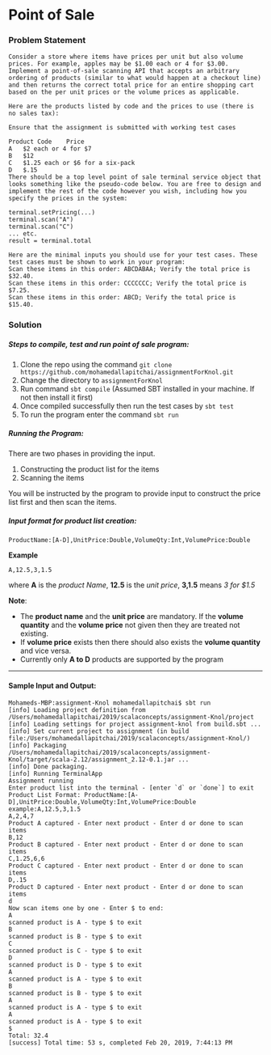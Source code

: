 # Point of Sale

### Problem Statement
```
Consider a store where items have prices per unit but also volume prices. For example, apples may be $1.00 each or 4 for $3.00. Implement a point-of-sale scanning API that accepts an arbitrary ordering of products (similar to what would happen at a checkout line) and then returns the correct total price for an entire shopping cart based on the per unit prices or the volume prices as applicable.

Here are the products listed by code and the prices to use (there is no sales tax):

Ensure that the assignment is submitted with working test cases

Product Code	Price
A	$2 each or 4 for $7
B	$12
C	$1.25 each or $6 for a six-pack
D	$.15
There should be a top level point of sale terminal service object that looks something like the pseudo-code below. You are free to design and implement the rest of the code however you wish, including how you specify the prices in the system:

terminal.setPricing(...) 
terminal.scan("A") 
terminal.scan("C") 
... etc. 
result = terminal.total

Here are the minimal inputs you should use for your test cases. These test cases must be shown to work in your program:
Scan these items in this order: ABCDABAA; Verify the total price is $32.40.
Scan these items in this order: CCCCCCC; Verify the total price is $7.25.
Scan these items in this order: ABCD; Verify the total price is $15.40.
```
### Solution
##### Steps to compile, test and run point of sale program:

1. Clone the repo using the command `git clone https://github.com/mohamedallapitchai/assignmentForKnol.git`
2. Change the directory to `assignmentForKnol`
3. Run command `sbt compile` (Assumed SBT installed in your machine. If not then install it first)
4. Once compiled successfully then run the test cases by `sbt test`
5. To run the program enter the command `sbt run`

##### Running the Program:

There are two phases in providing the input.
1) Constructing the product list for the items
2) Scanning the items

You will be instructed by the program to provide input to construct the price list first and then scan the items.

##### Input format for product list creation:

`ProductName:[A-D],UnitPrice:Double,VolumeQty:Int,VolumePrice:Double`

**Example**

`A,12.5,3,1.5`

where **A** is the _product Name_, **12.5** is the _unit price_, **3,1.5** means _3 for $1.5_

**Note**:

- The **product name** and the **unit price** are mandatory. If the **volume quantity** and the **volume price**
not given then they are treated not existing.
- If **volume price** exists then there should also exists the **volume quantity** and vice versa.
- Currently only **A to D** products are supported by the program

***

#### Sample Input and Output:

```
Mohameds-MBP:assignment-Knol mohamedallapitchai$ sbt run
[info] Loading project definition from /Users/mohamedallapitchai/2019/scalaconcepts/assignment-Knol/project
[info] Loading settings for project assignment-knol from build.sbt ...
[info] Set current project to assignment (in build file:/Users/mohamedallapitchai/2019/scalaconcepts/assignment-Knol/)
[info] Packaging /Users/mohamedallapitchai/2019/scalaconcepts/assignment-Knol/target/scala-2.12/assignment_2.12-0.1.jar ...
[info] Done packaging.
[info] Running TerminalApp 
Assignment running
Enter product list into the terminal - [enter `d` or `done`] to exit
Product List Format: ProductName:[A-D],UnitPrice:Double,VolumeQty:Int,VolumePrice:Double
example:A,12.5,3,1.5
A,2,4,7
Product A captured - Enter next product - Enter d or done to scan items
B,12
Product B captured - Enter next product - Enter d or done to scan items
C,1.25,6,6
Product C captured - Enter next product - Enter d or done to scan items
D,.15
Product D captured - Enter next product - Enter d or done to scan items
d
Now scan items one by one - Enter $ to end:
A
scanned product is A - type $ to exit
B
scanned product is B - type $ to exit
C
scanned product is C - type $ to exit
D
scanned product is D - type $ to exit
A
scanned product is A - type $ to exit
B 
scanned product is B - type $ to exit
A
scanned product is A - type $ to exit
A
scanned product is A - type $ to exit
$
Total: 32.4
[success] Total time: 53 s, completed Feb 20, 2019, 7:44:13 PM

```



